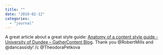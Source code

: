 ```yaml
---
title: ""
date: "2019-02-12"
categories: 
  - "journal"
---
```


A great article about a great style guide: [Anatomy of a content style guide - University of Dundee – GatherContent Blog](https://gathercontent.com/blog/anatomy-of-a-content-style-guide-university-of-dundee). Thank you @RobertMills and @dancassidy! /c @TheodoraPetkova
